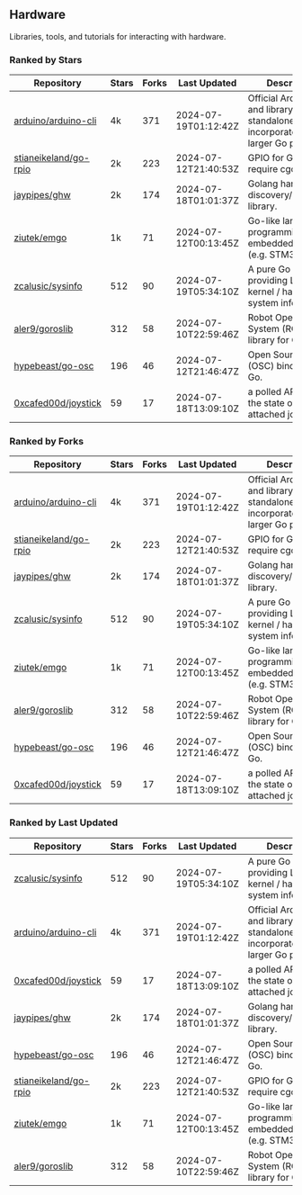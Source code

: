 ## Hardware

Libraries, tools, and tutorials for interacting with hardware.

### Ranked by Stars

| Repository | Stars | Forks | Last Updated | Description | 
|------------|-------|-------|--------------|-------------|
| [arduino/arduino-cli](https://github.com/arduino/arduino-cli) | 4k | 371 | 2024-07-19T01:12:42Z |  Official Arduino CLI and library. Can run standalone, or be incorporated into larger Go projects. |
| [stianeikeland/go-rpio](https://github.com/stianeikeland/go-rpio) | 2k | 223 | 2024-07-12T21:40:53Z |  GPIO for Go, doesn't require cgo. |
| [jaypipes/ghw](https://github.com/jaypipes/ghw) | 2k | 174 | 2024-07-18T01:01:37Z |  Golang hardware discovery/inspection library. |
| [ziutek/emgo](https://github.com/ziutek/emgo) | 1k | 71 | 2024-07-12T00:13:45Z |  Go-like language for programming embedded systems (e.g. STM32 MCU). |
| [zcalusic/sysinfo](https://github.com/zcalusic/sysinfo) | 512 | 90 | 2024-07-19T05:34:10Z |  A pure Go library providing Linux OS / kernel / hardware system information. |
| [aler9/goroslib](https://github.com/aler9/goroslib) | 312 | 58 | 2024-07-10T22:59:46Z |  Robot Operating System (ROS) library for Go. |
| [hypebeast/go-osc](https://github.com/hypebeast/go-osc) | 196 | 46 | 2024-07-12T21:46:47Z |  Open Sound Control (OSC) bindings for Go. |
| [0xcafed00d/joystick](https://github.com/0xcafed00d/joystick) | 59 | 17 | 2024-07-18T13:09:10Z |  a polled API to read the state of an attached joystick. |

### Ranked by Forks

| Repository | Stars | Forks | Last Updated | Description | 
|------------|-------|-------|--------------|-------------|
| [arduino/arduino-cli](https://github.com/arduino/arduino-cli) | 4k | 371 | 2024-07-19T01:12:42Z |  Official Arduino CLI and library. Can run standalone, or be incorporated into larger Go projects. |
| [stianeikeland/go-rpio](https://github.com/stianeikeland/go-rpio) | 2k | 223 | 2024-07-12T21:40:53Z |  GPIO for Go, doesn't require cgo. |
| [jaypipes/ghw](https://github.com/jaypipes/ghw) | 2k | 174 | 2024-07-18T01:01:37Z |  Golang hardware discovery/inspection library. |
| [zcalusic/sysinfo](https://github.com/zcalusic/sysinfo) | 512 | 90 | 2024-07-19T05:34:10Z |  A pure Go library providing Linux OS / kernel / hardware system information. |
| [ziutek/emgo](https://github.com/ziutek/emgo) | 1k | 71 | 2024-07-12T00:13:45Z |  Go-like language for programming embedded systems (e.g. STM32 MCU). |
| [aler9/goroslib](https://github.com/aler9/goroslib) | 312 | 58 | 2024-07-10T22:59:46Z |  Robot Operating System (ROS) library for Go. |
| [hypebeast/go-osc](https://github.com/hypebeast/go-osc) | 196 | 46 | 2024-07-12T21:46:47Z |  Open Sound Control (OSC) bindings for Go. |
| [0xcafed00d/joystick](https://github.com/0xcafed00d/joystick) | 59 | 17 | 2024-07-18T13:09:10Z |  a polled API to read the state of an attached joystick. |

### Ranked by Last Updated

| Repository | Stars | Forks | Last Updated | Description | 
|------------|-------|-------|--------------|-------------|
| [zcalusic/sysinfo](https://github.com/zcalusic/sysinfo) | 512 | 90 | 2024-07-19T05:34:10Z |  A pure Go library providing Linux OS / kernel / hardware system information. |
| [arduino/arduino-cli](https://github.com/arduino/arduino-cli) | 4k | 371 | 2024-07-19T01:12:42Z |  Official Arduino CLI and library. Can run standalone, or be incorporated into larger Go projects. |
| [0xcafed00d/joystick](https://github.com/0xcafed00d/joystick) | 59 | 17 | 2024-07-18T13:09:10Z |  a polled API to read the state of an attached joystick. |
| [jaypipes/ghw](https://github.com/jaypipes/ghw) | 2k | 174 | 2024-07-18T01:01:37Z |  Golang hardware discovery/inspection library. |
| [hypebeast/go-osc](https://github.com/hypebeast/go-osc) | 196 | 46 | 2024-07-12T21:46:47Z |  Open Sound Control (OSC) bindings for Go. |
| [stianeikeland/go-rpio](https://github.com/stianeikeland/go-rpio) | 2k | 223 | 2024-07-12T21:40:53Z |  GPIO for Go, doesn't require cgo. |
| [ziutek/emgo](https://github.com/ziutek/emgo) | 1k | 71 | 2024-07-12T00:13:45Z |  Go-like language for programming embedded systems (e.g. STM32 MCU). |
| [aler9/goroslib](https://github.com/aler9/goroslib) | 312 | 58 | 2024-07-10T22:59:46Z |  Robot Operating System (ROS) library for Go. |

